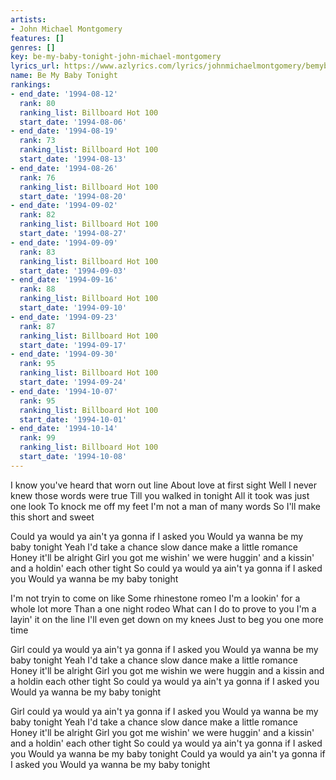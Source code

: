 ```yaml
---
artists:
- John Michael Montgomery
features: []
genres: []
key: be-my-baby-tonight-john-michael-montgomery
lyrics_url: https://www.azlyrics.com/lyrics/johnmichaelmontgomery/bemybabytonight.html
name: Be My Baby Tonight
rankings:
- end_date: '1994-08-12'
  rank: 80
  ranking_list: Billboard Hot 100
  start_date: '1994-08-06'
- end_date: '1994-08-19'
  rank: 73
  ranking_list: Billboard Hot 100
  start_date: '1994-08-13'
- end_date: '1994-08-26'
  rank: 76
  ranking_list: Billboard Hot 100
  start_date: '1994-08-20'
- end_date: '1994-09-02'
  rank: 82
  ranking_list: Billboard Hot 100
  start_date: '1994-08-27'
- end_date: '1994-09-09'
  rank: 83
  ranking_list: Billboard Hot 100
  start_date: '1994-09-03'
- end_date: '1994-09-16'
  rank: 88
  ranking_list: Billboard Hot 100
  start_date: '1994-09-10'
- end_date: '1994-09-23'
  rank: 87
  ranking_list: Billboard Hot 100
  start_date: '1994-09-17'
- end_date: '1994-09-30'
  rank: 95
  ranking_list: Billboard Hot 100
  start_date: '1994-09-24'
- end_date: '1994-10-07'
  rank: 95
  ranking_list: Billboard Hot 100
  start_date: '1994-10-01'
- end_date: '1994-10-14'
  rank: 99
  ranking_list: Billboard Hot 100
  start_date: '1994-10-08'
---
```


I know you've heard that worn out line
About love at first sight
Well I never knew those words were true
Till you walked in tonight
All it took was just one look
To knock me off my feet
I'm not a man of many words
So I'll make this short and sweet

Could ya would ya ain't ya gonna if I asked you
Would ya wanna be my baby tonight
Yeah I'd take a chance slow dance make a little romance
Honey it'll be alright
Girl you got me wishin' we were huggin'
and a kissin' and a holdin' each other tight
So could ya would ya ain't ya gonna if I asked you
Would ya wanna be my baby tonight

I'm not tryin to come on like
Some rhinestone romeo
I'm a lookin' for a whole lot more
Than a one night rodeo
What can I do to prove to you
I'm a layin' it on the line
I'll even get down on my knees
Just to beg you one more time

Girl could ya would ya ain't ya gonna if I asked you
Would ya wanna be my baby tonight
Yeah I'd take a chance slow dance make a little romance
Honey it'll be alright
Girl you got me wishin we were huggin
and a kissin and a holdin each other tight
So could ya would ya ain't ya gonna if I asked you
Would ya wanna be my baby tonight

Girl could ya would ya ain't ya gonna if I asked you
Would ya wanna be my baby tonight
Yeah I'd take a chance slow dance make a little romance
Honey it'll be alright
Girl you got me wishin' we were huggin'
and a kissin' and a holdin' each other tight
So could ya would ya ain't ya gonna if I asked you
Would ya wanna be my baby tonight
Could ya would ya ain't ya gonna if I asked you
Would ya wanna be my baby tonight



